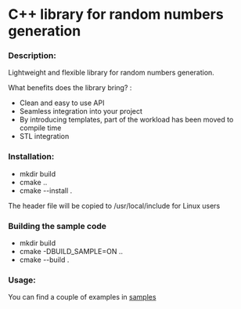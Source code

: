    # C++ library for random numbers generation
 ### Description: 
 Lightweight and flexible library for random numbers generation.
 
 What benefits does the library bring? :
 -  Clean and easy to use API
 -  Seamless integration into your project
 -  By introducing templates, part of the workload has been moved to compile time
 -  STL integration
### Installation:
-  mkdir build
-  cmake ..
-  cmake --install .
  
The header file will be copied to /usr/local/include for Linux users
### Building the sample code
-  mkdir build
-  cmake -DBUILD_SAMPLE=ON ..
-  cmake --build .
### Usage:
You can find a couple of examples in [samples](samples/main.cpp)
